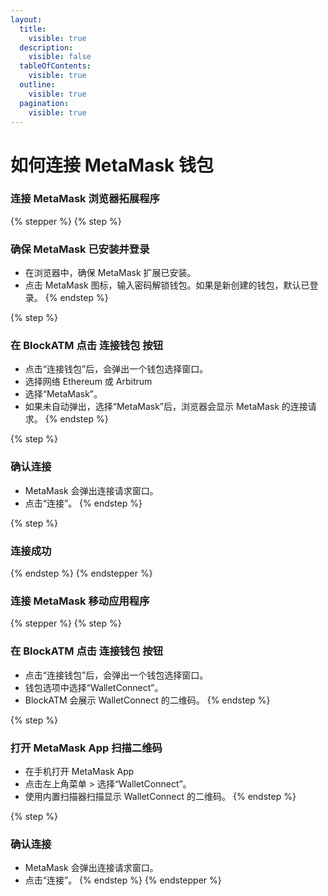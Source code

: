 ```yaml
---
layout:
  title:
    visible: true
  description:
    visible: false
  tableOfContents:
    visible: true
  outline:
    visible: true
  pagination:
    visible: true
---
```


# 如何连接 MetaMask 钱包

### 连接 MetaMask 浏览器拓展程序

{% stepper %}
{% step %}
### 确保 MetaMask 已安装并登录

* 在浏览器中，确保 MetaMask 扩展已安装。
* 点击 MetaMask 图标，输入密码解锁钱包。如果是新创建的钱包，默认已登录。
{% endstep %}

{% step %}
### 在 BlockATM 点击 连接钱包 按钮

* 点击“连接钱包”后，会弹出一个钱包选择窗口。
* 选择网络 Ethereum 或 Arbitrum
* 选择“MetaMask”。
* 如果未自动弹出，选择“MetaMask”后，浏览器会显示 MetaMask 的连接请求。
{% endstep %}

{% step %}
### 确认连接

* MetaMask 会弹出连接请求窗口。
* 点击“连接”。
{% endstep %}

{% step %}
### 连接成功
{% endstep %}
{% endstepper %}

### 连接 MetaMask 移动应用程序

{% stepper %}
{% step %}
### 在 BlockATM 点击 连接钱包 按钮

* 点击“连接钱包”后，会弹出一个钱包选择窗口。
* 钱包选项中选择“WalletConnect”。
* BlockATM 会展示 WalletConnect 的二维码。
{% endstep %}

{% step %}
### 打开 MetaMask App 扫描二维码

* 在手机打开 MetaMask App
* 点击左上角菜单 > 选择“WalletConnect”。
* 使用内置扫描器扫描显示 WalletConnect 的二维码。
{% endstep %}

{% step %}
### 确认连接

* MetaMask 会弹出连接请求窗口。
* 点击“连接”。
{% endstep %}
{% endstepper %}
